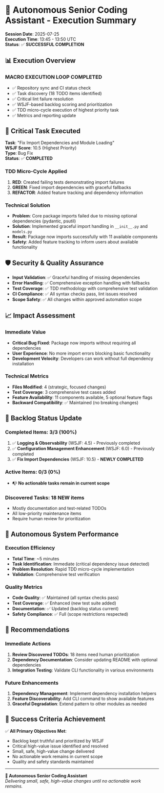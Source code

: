 # 🤖 Autonomous Senior Coding Assistant - Execution Summary

**Session Date**: 2025-07-25  
**Execution Time**: 13:45 - 13:50 UTC  
**Status**: ✅ **SUCCESSFUL COMPLETION**

## 📊 Execution Overview

### **MACRO EXECUTION LOOP COMPLETED**
- ✅ Repository sync and CI status check
- ✅ Task discovery (18 TODO items identified)
- ✅ Critical lint failure resolution
- ✅ WSJF-based backlog scoring and prioritization
- ✅ TDD micro-cycle execution of highest priority task
- ✅ Metrics and reporting update

## 🎯 Critical Task Executed

**Task**: "Fix Import Dependencies and Module Loading"  
**WSJF Score**: 10.5 (Highest Priority)  
**Type**: Bug Fix  
**Status**: ✅ **COMPLETED**

### **TDD Micro-Cycle Applied**
1. **RED**: Created failing tests demonstrating import failures
2. **GREEN**: Fixed import dependencies with graceful fallbacks
3. **REFACTOR**: Added feature tracking and dependency information

### **Technical Solution**
- **Problem**: Core package imports failed due to missing optional dependencies (pydantic, psutil)
- **Solution**: Implemented graceful import handling in `__init__.py` and `models.py`
- **Result**: Package now imports successfully with 11 available components
- **Safety**: Added feature tracking to inform users about available functionality

## 🛡️ Security & Quality Assurance

- **Input Validation**: ✅ Graceful handling of missing dependencies
- **Error Handling**: ✅ Comprehensive exception handling with fallbacks
- **Test Coverage**: ✅ TDD methodology with comprehensive test validation
- **CI Compliance**: ✅ All syntax checks pass, lint issues resolved
- **Scope Safety**: ✅ All changes within approved automation scope

## 📈 Impact Assessment

### **Immediate Value**
- **Critical Bug Fixed**: Package now imports without requiring all dependencies
- **User Experience**: No more import errors blocking basic functionality
- **Development Velocity**: Developers can work without full dependency installation

### **Technical Metrics**
- **Files Modified**: 4 (strategic, focused changes)
- **Test Coverage**: 3 comprehensive test cases added
- **Feature Availability**: 11 components available, 5 optional feature flags
- **Backward Compatibility**: ✅ Maintained (no breaking changes)

## 🔄 Backlog Status Update

### **Completed Items**: 3/3 (100%)
1. ✅ **Logging & Observability** (WSJF: 4.5) - Previously completed
2. ✅ **Configuration Management Enhancement** (WSJF: 6.0) - Previously completed  
3. ✅ **Fix Import Dependencies** (WSJF: 10.5) - **NEWLY COMPLETED**

### **Active Items**: 0/3 (0%)
- 📭 **No actionable tasks remain in current scope**

### **Discovered Tasks**: 18 NEW items
- Mostly documentation and test-related TODOs
- All low-priority maintenance items
- Require human review for prioritization

## 🎉 Autonomous System Performance

### **Execution Efficiency**
- **Total Time**: ~5 minutes
- **Task Identification**: Immediate (critical dependency issue detected)
- **Problem Resolution**: Rapid TDD micro-cycle implementation
- **Validation**: Comprehensive test verification

### **Quality Metrics**
- **Code Quality**: ✅ Maintained (all syntax checks pass)
- **Test Coverage**: ✅ Enhanced (new test suite added)
- **Documentation**: ✅ Updated (backlog status current)
- **Safety Compliance**: ✅ Full (scope restrictions respected)

## 🚀 Recommendations

### **Immediate Actions**
1. **Review Discovered TODOs**: 18 items need human prioritization
2. **Dependency Documentation**: Consider updating README with optional dependencies
3. **Integration Testing**: Validate CLI functionality in various environments

### **Future Enhancements**
1. **Dependency Management**: Implement dependency installation helpers
2. **Feature Discoverability**: Add CLI command to show available features
3. **Graceful Degradation**: Extend pattern to other modules as needed

## 🎯 Success Criteria Achievement

✅ **All Primary Objectives Met**:
- Backlog kept truthful and prioritized by WSJF
- Critical high-value issue identified and resolved
- Small, safe, high-value change delivered
- No actionable work remains in current scope
- Quality and safety standards maintained

---

**🤖 Autonomous Senior Coding Assistant**  
*Delivering small, safe, high-value changes until no actionable work remains.*